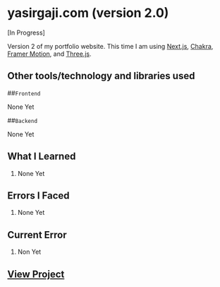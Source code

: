 # yasirgaji.com (version 2.0)

[In Progress]

Version 2 of my portfolio website. This time I am using [Next.js](https://nextjs.org/), [Chakra](https://chakra-ui.com/), [Framer Motion](https://www.framer.com/motion/), and [Three.js](https://threejs.org/).

## Other tools/technology and libraries used

  ##`Frontend`

  None Yet

  ##`Backend`

  None Yet

## What I Learned

  1. None Yet
  
## Errors I Faced

  1. None Yet

## Current Error
  
  1. Non Yet

## [View Project](https://yasirgaji2.netlify.app)
